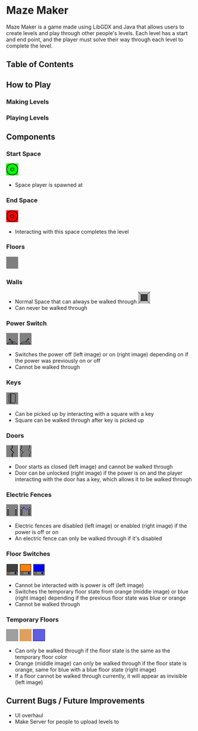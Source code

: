 # Maze Maker
Maze Maker is a game made using LibGDX and Java that allows users to create levels and play through other people's levels. Each level has a start and end point, and the player must solve their way through each level to complete the level.
## Table of Contents
## How to Play
### Making Levels
### Playing Levels
## Components
### Start Space
![Start Space](/core/assets/start.png)
- Space player is spawned at
### End Space
![End Space](/core/assets/end.png)
- Interacting with this space completes the level
### Floors
![Floor](/core/assets/floor.png)
### Walls
- Normal Space that can always be walked through
![Wall](/core/assets/wall.png)
- Can never be walked through
### Power Switch
![Power Switch](/core/assets/power-off.png) ![Power Switch](/core/assets/power-on.png)
- Switches the power off (left image) or on (right image) depending on if the power was previously on or off
- Cannot be walked through
### Keys
![Key](/core/assets/key.png)
- Can be picked up by interacting with a square with a key
- Square can be walked through after key is picked up
### Doors
![Door](/core/assets/closed-door.png) ![Door](/core/assets/open-door.png)
- Door starts as closed (left image) and cannot be walked through
- Door can be unlocked (right image) if the power is on and the player interacting with the door has a key, which allows it to be walked through
### Electric Fences
![Electric Fence](/core/assets/electric-fence-disabled.png) ![Electric Fence](/core/assets/electric-fence-enabled.png)
- Electric fences are disabled (left image) or enabled (right image) if the power is off or on
- An electric fence can only be walked through if it's disabled
### Floor Switches
![Floor Switches](/core/assets/switch-off.png) ![Floor Switches](/core/assets/switch-orange.png) ![Floor Switches](/core/assets/switch-blue.png)
- Cannot be interacted with is power is off (left image)
- Switches the temporary floor state from orange (middle image) or blue (right image) depending if the previous floor state was blue or orange
- Cannot be walked through
### Temporary Floors
![Temporary Floor](/core/assets/invisible-floor.png) ![Temporary Floor](/core/assets/orange-floor.png) ![Temporary Floor](/core/assets/blue-floor.png)
- Can only be walked through if the floor state is the same as the temporary floor color
- Orange (middle image) can only be walked through if the floor state is orange, same for blue with a blue floor state (right image)
- If a floor cannot be walked through currently, it will appear as invisible (left image)
## Current Bugs / Future Improvements
- UI overhaul
- Make Server for people to upload levels to

